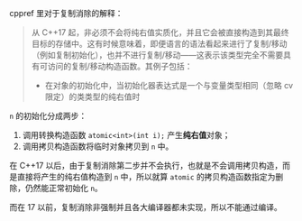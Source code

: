 cppref 里对于复制消除的解释：

> 从 C++17 起，非必须不会将纯右值实质化，并且它会被直接构造到其最终目标的存储中。这有时候意味着，即便语言的语法看起来进行了复制/移动（例如复制初始化），也并不进行复制/移动——这表示该类型完全不需要具有可访问的复制/移动构造函数。其例子包括：
>
> - 在对象的初始化中，当初始化器表达式是一个与变量类型相同（忽略 cv 限定）的类类型的纯右值时

`n` 的初始化分成两步：

1. 调用转换构造函数 `atomic<int>(int i);` 产生**纯右值**对象；
2. 调用拷贝构造函数将临时对象拷贝到 `n` 中。

在 C++17 以后，由于复制消除第二步并不会执行，也就是不会调用拷贝构造，而是直接将产生的纯右值构造到 `n` 中，所以就算 `atomic` 的拷贝构造函数指定为删除，仍然能正常初始化 `n`。

而在 17 以前，复制消除非强制并且各大编译器都未实现，所以不能通过编译。
